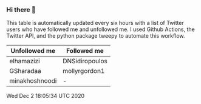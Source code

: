 ### Hi there 👋

This table is automatically updated every six hours with a list of Twitter users who have followed me and unfollowed me. I used Github Actions, the Twitter API, and the python package tweepy to automate this workflow.

| Unfollowed me |  Followed me |
| --- | --- |
|elhamazizi|DNSidiropoulos|
|GSharadaa|mollyrgordon1|
|minakhoshnoodi|-|
Wed Dec  2 18:05:34 UTC 2020

